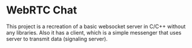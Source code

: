 # WebRTC Chat

This project is a recreation of a basic websocket server in C/C++ without any libraries. Also it has a client, which is a simple messenger that uses server to transmit data (signaling server).
